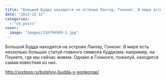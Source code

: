 ```yaml
---
title: "Большой Будда находится на острове Лантау, Гонконг. В мире есть несколько больших статуй главного си..."
date: "2013-12-12"
categories: 
  - "vk_posts"
cover:
  image: "images/316794900-1.jpg"
---
```


Большой Будда находится на острове Лантау, Гонконг. В мире есть несколько больших статуй главного символа буддизма: например, на Пхукете, где мы сейчас живем. Однако в Гонконге, пожалуй, находится самая известная из них.

<!--more-->

http://vodpop.ru/bolshoy-budda-v-gonkonge/
